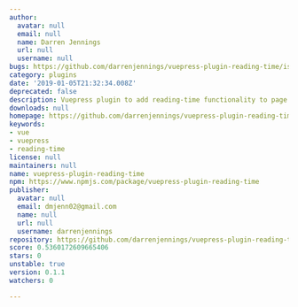 ```yaml
---
author:
  avatar: null
  email: null
  name: Darren Jennings
  url: null
  username: null
bugs: https://github.com/darrenjennings/vuepress-plugin-reading-time/issues
category: plugins
date: '2019-01-05T21:32:34.008Z'
deprecated: false
description: Vuepress plugin to add reading-time functionality to page data
downloads: null
homepage: https://github.com/darrenjennings/vuepress-plugin-reading-time#readme
keywords:
- vue
- vuepress
- reading-time
license: null
maintainers: null
name: vuepress-plugin-reading-time
npm: https://www.npmjs.com/package/vuepress-plugin-reading-time
publisher:
  avatar: null
  email: dmjenn02@gmail.com
  name: null
  url: null
  username: darrenjennings
repository: https://github.com/darrenjennings/vuepress-plugin-reading-time
score: 0.5360172609665406
stars: 0
unstable: true
version: 0.1.1
watchers: 0

---
```


